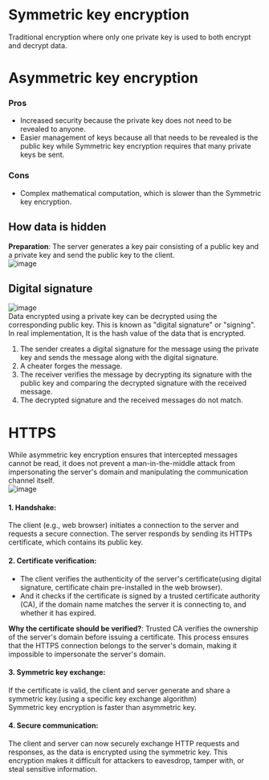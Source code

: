 # Symmetric key encryption
Traditional encryption where only one private key is used to both encrypt and decrypt data.

# Asymmetric key encryption
### Pros
- Increased security because the private key does not need to be revealed to anyone.
- Easier management of keys because all that needs to be revealed is the public key while Symmetric key encryption requires that many private keys be sent.
### Cons
- Complex mathematical computation, which is slower than the Symmetric key encryption.
## How data is hidden
**Preparation**: The server generates a key pair consisting of a public key and a private key and send the public key to the client.<br>
![image](https://user-images.githubusercontent.com/67142421/222992037-5f45d95f-5a57-4a36-af02-6b1850d03899.png)

## Digital signature
![image](https://github.com/vacu9708/Fundamental-knowledge/assets/67142421/6de94ece-9792-4820-85a3-740ba922916e)<br>
Data encrypted using a private key can be decrypted using the corresponding public key. This is known as "digital signature" or "signing".<br>
In real implementation, It is the hash value of the data that is encrypted.
1. The sender creates a digital signature for the message using the private key and sends the message along with the digital signature.
2. A cheater forges the message.
3. The receiver verifies the message by decrypting its signature with the public key and comparing the decrypted signature with the received message.
4. The decrypted signature and the received messages do not match.

# HTTPS
While asymmetric key encryption ensures that intercepted messages cannot be read, it does not prevent a man-in-the-middle attack from impersonating the server's domain and manipulating the communication channel itself.<br>
![image](https://github.com/vacu9708/Fundamental-knowledge/assets/67142421/2801946a-5c97-45ca-a9fd-d7d8d3219369)<br>
#### 1. Handshake:
The client (e.g., web browser) initiates a connection to the server and requests a secure connection. The server responds by sending its HTTPs certificate, which contains its public key.
#### 2. Certificate verification:
- The client verifies the authenticity of the server's certificate(using digital signature, certificate chain pre-installed in the web browser).
- And it checks if the certificate is signed by a trusted certificate authority (CA), if the domain name matches the server it is connecting to, and whether it has expired.

**Why the certificate should be verified?**: Trusted CA verifies the ownership of the server's domain before issuing a certificate. This process ensures that the HTTPS connection belongs to the server's domain, making it impossible to impersonate the server's domain.
#### 3. Symmetric key exchange:
If the certificate is valid, the client and server generate and share a symmetric key.(using a specific key exchange algorithm)<br>
Symmetric key encryption is faster than asymmetric key.
#### 4. Secure communication:
The client and server can now securely exchange HTTP requests and responses, as the data is encrypted using the symmetric key. This encryption makes it difficult for attackers to eavesdrop, tamper with, or steal sensitive information.

